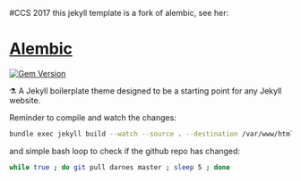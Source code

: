 #CCS 2017
this jekyll template is a fork of alembic, see her:
# [Alembic](https://alembic.darn.es/)
[![Gem Version](https://badge.fury.io/rb/alembic-jekyll-theme.svg)](https://badge.fury.io/rb/alembic-jekyll-theme)

⚗ A Jekyll boilerplate theme designed to be a starting point for any Jekyll website.

Reminder to compile and watch the changes:

```bash
bundle exec jekyll build --watch --source . --destination /var/www/html/ 
```

and simple bash loop to check if the github repo has changed:
```bash
while true ; do git pull darnes master ; sleep 5 ; done 
```
